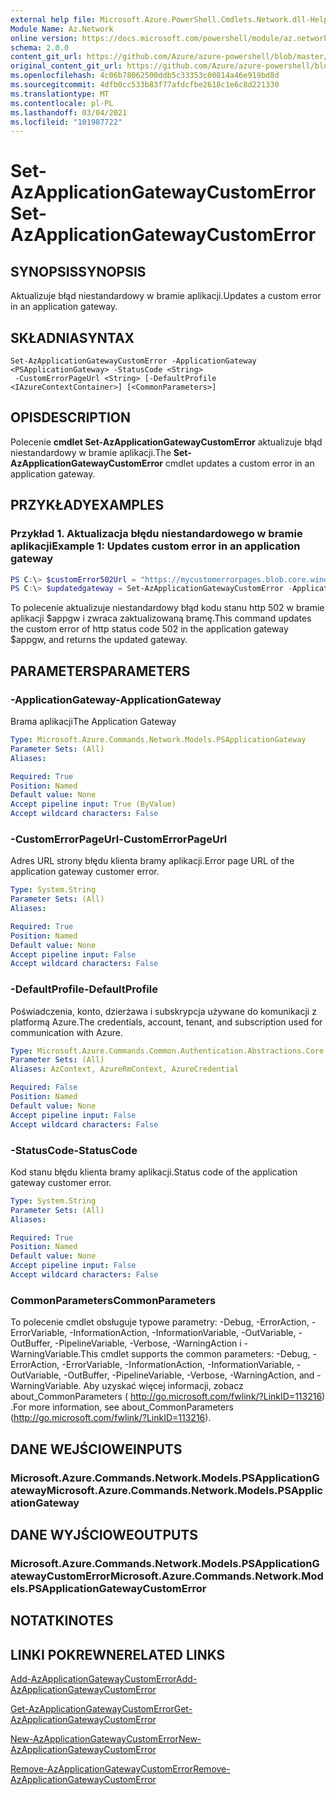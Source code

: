 ```yaml
---
external help file: Microsoft.Azure.PowerShell.Cmdlets.Network.dll-Help.xml
Module Name: Az.Network
online version: https://docs.microsoft.com/powershell/module/az.network/set-azapplicationgatewaycustomerror
schema: 2.0.0
content_git_url: https://github.com/Azure/azure-powershell/blob/master/src/Network/Network/help/Set-AzApplicationGatewayCustomError.md
original_content_git_url: https://github.com/Azure/azure-powershell/blob/master/src/Network/Network/help/Set-AzApplicationGatewayCustomError.md
ms.openlocfilehash: 4c06b78062500ddb5c33353c00814a46e919bd8d
ms.sourcegitcommit: 4dfb0cc533b83f77afdcfbe2618c1e6c8d221330
ms.translationtype: MT
ms.contentlocale: pl-PL
ms.lasthandoff: 03/04/2021
ms.locfileid: "101987722"
---
```

# <span data-ttu-id="ab4b8-101">Set-AzApplicationGatewayCustomError</span><span class="sxs-lookup"><span data-stu-id="ab4b8-101">Set-AzApplicationGatewayCustomError</span></span>

## <span data-ttu-id="ab4b8-102">SYNOPSIS</span><span class="sxs-lookup"><span data-stu-id="ab4b8-102">SYNOPSIS</span></span>
<span data-ttu-id="ab4b8-103">Aktualizuje błąd niestandardowy w bramie aplikacji.</span><span class="sxs-lookup"><span data-stu-id="ab4b8-103">Updates a custom error in an application gateway.</span></span>

## <span data-ttu-id="ab4b8-104">SKŁADNIA</span><span class="sxs-lookup"><span data-stu-id="ab4b8-104">SYNTAX</span></span>

```
Set-AzApplicationGatewayCustomError -ApplicationGateway <PSApplicationGateway> -StatusCode <String>
 -CustomErrorPageUrl <String> [-DefaultProfile <IAzureContextContainer>] [<CommonParameters>]
```

## <span data-ttu-id="ab4b8-105">OPIS</span><span class="sxs-lookup"><span data-stu-id="ab4b8-105">DESCRIPTION</span></span>
<span data-ttu-id="ab4b8-106">Polecenie **cmdlet Set-AzApplicationGatewayCustomError** aktualizuje błąd niestandardowy w bramie aplikacji.</span><span class="sxs-lookup"><span data-stu-id="ab4b8-106">The **Set-AzApplicationGatewayCustomError** cmdlet updates a custom error in an application gateway.</span></span>

## <span data-ttu-id="ab4b8-107">PRZYKŁADY</span><span class="sxs-lookup"><span data-stu-id="ab4b8-107">EXAMPLES</span></span>

### <span data-ttu-id="ab4b8-108">Przykład 1. Aktualizacja błędu niestandardowego w bramie aplikacji</span><span class="sxs-lookup"><span data-stu-id="ab4b8-108">Example 1: Updates custom error in an application gateway</span></span>
```powershell
PS C:\> $customError502Url = "https://mycustomerrorpages.blob.core.windows.net/errorpages/502.htm"
PS C:\> $updatedgateway = Set-AzApplicationGatewayCustomError -ApplicationGateway $appgw -StatusCode HttpStatus502 -CustomErrorPageUrl $customError502Url
```

<span data-ttu-id="ab4b8-109">To polecenie aktualizuje niestandardowy błąd kodu stanu http 502 w bramie aplikacji $appgw i zwraca zaktualizowaną bramę.</span><span class="sxs-lookup"><span data-stu-id="ab4b8-109">This command updates the custom error of http status code 502 in the application gateway $appgw, and returns the updated gateway.</span></span>

## <span data-ttu-id="ab4b8-110">PARAMETERS</span><span class="sxs-lookup"><span data-stu-id="ab4b8-110">PARAMETERS</span></span>

### <span data-ttu-id="ab4b8-111">-ApplicationGateway</span><span class="sxs-lookup"><span data-stu-id="ab4b8-111">-ApplicationGateway</span></span>
<span data-ttu-id="ab4b8-112">Brama aplikacji</span><span class="sxs-lookup"><span data-stu-id="ab4b8-112">The Application Gateway</span></span>

```yaml
Type: Microsoft.Azure.Commands.Network.Models.PSApplicationGateway
Parameter Sets: (All)
Aliases:

Required: True
Position: Named
Default value: None
Accept pipeline input: True (ByValue)
Accept wildcard characters: False
```

### <span data-ttu-id="ab4b8-113">-CustomErrorPageUrl</span><span class="sxs-lookup"><span data-stu-id="ab4b8-113">-CustomErrorPageUrl</span></span>
<span data-ttu-id="ab4b8-114">Adres URL strony błędu klienta bramy aplikacji.</span><span class="sxs-lookup"><span data-stu-id="ab4b8-114">Error page URL of the application gateway customer error.</span></span>

```yaml
Type: System.String
Parameter Sets: (All)
Aliases:

Required: True
Position: Named
Default value: None
Accept pipeline input: False
Accept wildcard characters: False
```

### <span data-ttu-id="ab4b8-115">-DefaultProfile</span><span class="sxs-lookup"><span data-stu-id="ab4b8-115">-DefaultProfile</span></span>
<span data-ttu-id="ab4b8-116">Poświadczenia, konto, dzierżawa i subskrypcja używane do komunikacji z platformą Azure.</span><span class="sxs-lookup"><span data-stu-id="ab4b8-116">The credentials, account, tenant, and subscription used for communication with Azure.</span></span>

```yaml
Type: Microsoft.Azure.Commands.Common.Authentication.Abstractions.Core.IAzureContextContainer
Parameter Sets: (All)
Aliases: AzContext, AzureRmContext, AzureCredential

Required: False
Position: Named
Default value: None
Accept pipeline input: False
Accept wildcard characters: False
```

### <span data-ttu-id="ab4b8-117">-StatusCode</span><span class="sxs-lookup"><span data-stu-id="ab4b8-117">-StatusCode</span></span>
<span data-ttu-id="ab4b8-118">Kod stanu błędu klienta bramy aplikacji.</span><span class="sxs-lookup"><span data-stu-id="ab4b8-118">Status code of the application gateway customer error.</span></span>

```yaml
Type: System.String
Parameter Sets: (All)
Aliases:

Required: True
Position: Named
Default value: None
Accept pipeline input: False
Accept wildcard characters: False
```

### <span data-ttu-id="ab4b8-119">CommonParameters</span><span class="sxs-lookup"><span data-stu-id="ab4b8-119">CommonParameters</span></span>
<span data-ttu-id="ab4b8-120">To polecenie cmdlet obsługuje typowe parametry: -Debug, -ErrorAction, -ErrorVariable, -InformationAction, -InformationVariable, -OutVariable, -OutBuffer, -PipelineVariable, -Verbose, -WarningAction i -WarningVariable.</span><span class="sxs-lookup"><span data-stu-id="ab4b8-120">This cmdlet supports the common parameters: -Debug, -ErrorAction, -ErrorVariable, -InformationAction, -InformationVariable, -OutVariable, -OutBuffer, -PipelineVariable, -Verbose, -WarningAction, and -WarningVariable.</span></span> <span data-ttu-id="ab4b8-121">Aby uzyskać więcej informacji, zobacz about_CommonParameters ( http://go.microsoft.com/fwlink/?LinkID=113216) .</span><span class="sxs-lookup"><span data-stu-id="ab4b8-121">For more information, see about_CommonParameters (http://go.microsoft.com/fwlink/?LinkID=113216).</span></span>

## <span data-ttu-id="ab4b8-122">DANE WEJŚCIOWE</span><span class="sxs-lookup"><span data-stu-id="ab4b8-122">INPUTS</span></span>

### <span data-ttu-id="ab4b8-123">Microsoft.Azure.Commands.Network.Models.PSApplicationGateway</span><span class="sxs-lookup"><span data-stu-id="ab4b8-123">Microsoft.Azure.Commands.Network.Models.PSApplicationGateway</span></span>

## <span data-ttu-id="ab4b8-124">DANE WYJŚCIOWE</span><span class="sxs-lookup"><span data-stu-id="ab4b8-124">OUTPUTS</span></span>

### <span data-ttu-id="ab4b8-125">Microsoft.Azure.Commands.Network.Models.PSApplicationGatewayCustomError</span><span class="sxs-lookup"><span data-stu-id="ab4b8-125">Microsoft.Azure.Commands.Network.Models.PSApplicationGatewayCustomError</span></span>

## <span data-ttu-id="ab4b8-126">NOTATKI</span><span class="sxs-lookup"><span data-stu-id="ab4b8-126">NOTES</span></span>

## <span data-ttu-id="ab4b8-127">LINKI POKREWNE</span><span class="sxs-lookup"><span data-stu-id="ab4b8-127">RELATED LINKS</span></span>

[<span data-ttu-id="ab4b8-128">Add-AzApplicationGatewayCustomError</span><span class="sxs-lookup"><span data-stu-id="ab4b8-128">Add-AzApplicationGatewayCustomError</span></span>](./Add-AzApplicationGatewayCustomError.md)

[<span data-ttu-id="ab4b8-129">Get-AzApplicationGatewayCustomError</span><span class="sxs-lookup"><span data-stu-id="ab4b8-129">Get-AzApplicationGatewayCustomError</span></span>](./Get-AzApplicationGatewayCustomError.md)

[<span data-ttu-id="ab4b8-130">New-AzApplicationGatewayCustomError</span><span class="sxs-lookup"><span data-stu-id="ab4b8-130">New-AzApplicationGatewayCustomError</span></span>](./New-AzApplicationGatewayCustomError.md)

[<span data-ttu-id="ab4b8-131">Remove-AzApplicationGatewayCustomError</span><span class="sxs-lookup"><span data-stu-id="ab4b8-131">Remove-AzApplicationGatewayCustomError</span></span>](./Remove-AzApplicationGatewayCustomError.md)
